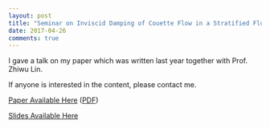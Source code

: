 ```yaml
---
layout: post
title: "Seminar on Inviscid Damping of Couette Flow in a Stratified Fluid"
date: 2017-04-26
comments: true
---
```


I gave a talk on my paper which was written last year together with Prof. Zhiwu Lin.

If anyone is interested in the content, please contact me.

[Paper Available Here](https://arxiv.org/abs/1610.08924) ([PDF](https://arxiv.org/pdf/1610.08924.pdf?fname=cm&font=TypeI))

[Slides Available Here](http://www.rpubs.com/TeddyYJC/linear-damping)
